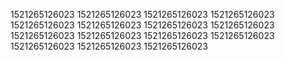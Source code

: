1521265126023
1521265126023
1521265126023
1521265126023
1521265126023
1521265126023
1521265126023
1521265126023
1521265126023
1521265126023
1521265126023
1521265126023
1521265126023
1521265126023
1521265126023